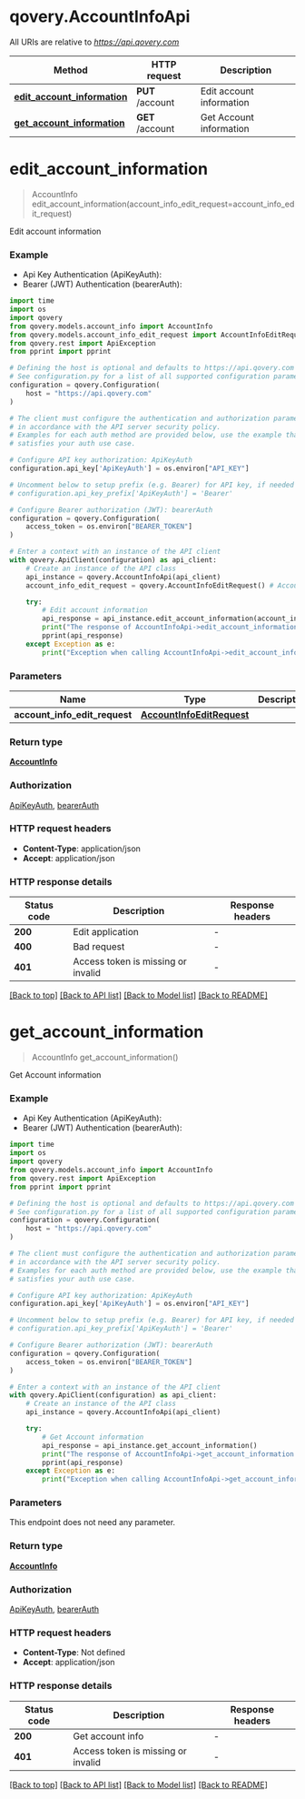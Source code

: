 # qovery.AccountInfoApi

All URIs are relative to *https://api.qovery.com*

Method | HTTP request | Description
------------- | ------------- | -------------
[**edit_account_information**](AccountInfoApi.md#edit_account_information) | **PUT** /account | Edit account information
[**get_account_information**](AccountInfoApi.md#get_account_information) | **GET** /account | Get Account information


# **edit_account_information**
> AccountInfo edit_account_information(account_info_edit_request=account_info_edit_request)

Edit account information

### Example

* Api Key Authentication (ApiKeyAuth):
* Bearer (JWT) Authentication (bearerAuth):

```python
import time
import os
import qovery
from qovery.models.account_info import AccountInfo
from qovery.models.account_info_edit_request import AccountInfoEditRequest
from qovery.rest import ApiException
from pprint import pprint

# Defining the host is optional and defaults to https://api.qovery.com
# See configuration.py for a list of all supported configuration parameters.
configuration = qovery.Configuration(
    host = "https://api.qovery.com"
)

# The client must configure the authentication and authorization parameters
# in accordance with the API server security policy.
# Examples for each auth method are provided below, use the example that
# satisfies your auth use case.

# Configure API key authorization: ApiKeyAuth
configuration.api_key['ApiKeyAuth'] = os.environ["API_KEY"]

# Uncomment below to setup prefix (e.g. Bearer) for API key, if needed
# configuration.api_key_prefix['ApiKeyAuth'] = 'Bearer'

# Configure Bearer authorization (JWT): bearerAuth
configuration = qovery.Configuration(
    access_token = os.environ["BEARER_TOKEN"]
)

# Enter a context with an instance of the API client
with qovery.ApiClient(configuration) as api_client:
    # Create an instance of the API class
    api_instance = qovery.AccountInfoApi(api_client)
    account_info_edit_request = qovery.AccountInfoEditRequest() # AccountInfoEditRequest |  (optional)

    try:
        # Edit account information
        api_response = api_instance.edit_account_information(account_info_edit_request=account_info_edit_request)
        print("The response of AccountInfoApi->edit_account_information:\n")
        pprint(api_response)
    except Exception as e:
        print("Exception when calling AccountInfoApi->edit_account_information: %s\n" % e)
```



### Parameters


Name | Type | Description  | Notes
------------- | ------------- | ------------- | -------------
 **account_info_edit_request** | [**AccountInfoEditRequest**](AccountInfoEditRequest.md)|  | [optional] 

### Return type

[**AccountInfo**](AccountInfo.md)

### Authorization

[ApiKeyAuth](../README.md#ApiKeyAuth), [bearerAuth](../README.md#bearerAuth)

### HTTP request headers

 - **Content-Type**: application/json
 - **Accept**: application/json

### HTTP response details

| Status code | Description | Response headers |
|-------------|-------------|------------------|
**200** | Edit application |  -  |
**400** | Bad request |  -  |
**401** | Access token is missing or invalid |  -  |

[[Back to top]](#) [[Back to API list]](../README.md#documentation-for-api-endpoints) [[Back to Model list]](../README.md#documentation-for-models) [[Back to README]](../README.md)

# **get_account_information**
> AccountInfo get_account_information()

Get Account information

### Example

* Api Key Authentication (ApiKeyAuth):
* Bearer (JWT) Authentication (bearerAuth):

```python
import time
import os
import qovery
from qovery.models.account_info import AccountInfo
from qovery.rest import ApiException
from pprint import pprint

# Defining the host is optional and defaults to https://api.qovery.com
# See configuration.py for a list of all supported configuration parameters.
configuration = qovery.Configuration(
    host = "https://api.qovery.com"
)

# The client must configure the authentication and authorization parameters
# in accordance with the API server security policy.
# Examples for each auth method are provided below, use the example that
# satisfies your auth use case.

# Configure API key authorization: ApiKeyAuth
configuration.api_key['ApiKeyAuth'] = os.environ["API_KEY"]

# Uncomment below to setup prefix (e.g. Bearer) for API key, if needed
# configuration.api_key_prefix['ApiKeyAuth'] = 'Bearer'

# Configure Bearer authorization (JWT): bearerAuth
configuration = qovery.Configuration(
    access_token = os.environ["BEARER_TOKEN"]
)

# Enter a context with an instance of the API client
with qovery.ApiClient(configuration) as api_client:
    # Create an instance of the API class
    api_instance = qovery.AccountInfoApi(api_client)

    try:
        # Get Account information
        api_response = api_instance.get_account_information()
        print("The response of AccountInfoApi->get_account_information:\n")
        pprint(api_response)
    except Exception as e:
        print("Exception when calling AccountInfoApi->get_account_information: %s\n" % e)
```



### Parameters

This endpoint does not need any parameter.

### Return type

[**AccountInfo**](AccountInfo.md)

### Authorization

[ApiKeyAuth](../README.md#ApiKeyAuth), [bearerAuth](../README.md#bearerAuth)

### HTTP request headers

 - **Content-Type**: Not defined
 - **Accept**: application/json

### HTTP response details

| Status code | Description | Response headers |
|-------------|-------------|------------------|
**200** | Get account info |  -  |
**401** | Access token is missing or invalid |  -  |

[[Back to top]](#) [[Back to API list]](../README.md#documentation-for-api-endpoints) [[Back to Model list]](../README.md#documentation-for-models) [[Back to README]](../README.md)

